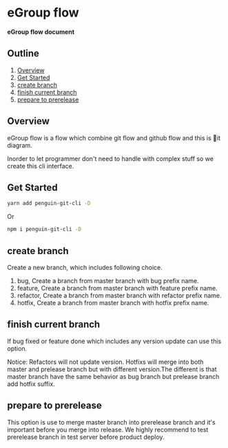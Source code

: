 # eGroup flow

**eGroup flow document**

## Outline

1. [Overview](#overview)
1. [Get Started](#get-started)
1. [create branch](#create-branch)
1. [finish current branch](#finish-current-branch)
1. [prepare to prerelease](#prepare-to-prerelease)

## Overview

eGroup flow is a flow which combine git flow and github flow and this is it diagram.

Inorder to let programmer don't need to handle with complex stuff so we create this cli interface.

## Get Started

```sh
yarn add penguin-git-cli -D
```

Or

```sh
npm i penguin-git-cli -D
```

## create branch

Create a new branch, which includes following choice.

1. bug, Create a branch from master branch with bug prefix name.
1. feature, Create a branch from master branch with feature prefix name.
1. refactor, Create a branch from master branch with refactor prefix name.
1. hotfix, Create a branch from master branch with hotfix prefix name.

## finish current branch

If bug fixed or feature done which includes any version update can use this option.

Notice: Refactors will not update version. Hotfixs will merge into both master and prelease branch but with different version.The different is that master branch have the same behavior as bug branch but prelease branch add hotfix suffix.

## prepare to prerelease

This option is use to merge master branch into prerelease branch and it's important before you merge into release.
We highly recommend to test prerelease branch in test server before product deploy.